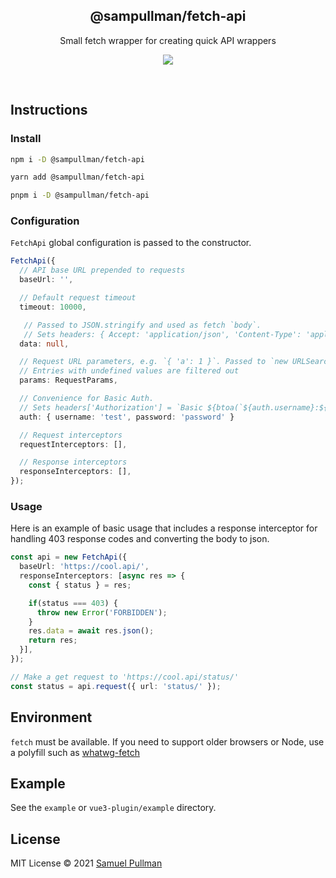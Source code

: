 <h2 align='center'>@sampullman/fetch-api</h2>

<p align='center'>Small fetch wrapper for creating quick API wrappers</p>

<p align='center'>
<a href='https://www.npmjs.com/package/@sampullman/fetch-api'>
  <img src='https://img.shields.io/npm/v/@sampullman/fetch-api?color=222&style=flat-square'>
</a>
</p>

<br>

## Instructions

### Install

```bash
npm i -D @sampullman/fetch-api
```

```bash
yarn add @sampullman/fetch-api
```

```bash
pnpm i -D @sampullman/fetch-api
```


### Configuration

`FetchApi` global configuration is passed to the constructor.

```ts
FetchApi({
  // API base URL prepended to requests
  baseUrl: '',

  // Default request timeout
  timeout: 10000,

   // Passed to JSON.stringify and used as fetch `body`.
   // Sets headers: { Accept: 'application/json', 'Content-Type': 'application/json' }
  data: null,

  // Request URL parameters, e.g. `{ 'a': 1 }`. Passed to `new URLSearchParams(params)`
  // Entries with undefined values are filtered out
  params: RequestParams,

  // Convenience for Basic Auth.
  // Sets headers['Authorization'] = `Basic ${btoa(`${auth.username}:${auth.password}`)}`
  auth: { username: 'test', password: 'password' }

  // Request interceptors
  requestInterceptors: [],

  // Response interceptors
  responseInterceptors: [],
});
```

### Usage

Here is an example of basic usage that includes a response interceptor for handling 403 response codes and converting the body to json.

```ts
const api = new FetchApi({
  baseUrl: 'https://cool.api/',
  responseInterceptors: [async res => {
    const { status } = res;

    if(status === 403) {
      throw new Error('FORBIDDEN');
    }
    res.data = await res.json();
    return res;
  }],
});

// Make a get request to 'https://cool.api/status/'
const status = api.request({ url: 'status/' });
```

## Environment

`fetch` must be available. If you need to support older browsers or Node, use a polyfill such as [whatwg-fetch](https://github.com/github/fetch)

## Example

See the `example` or `vue3-plugin/example` directory.

## License

MIT License © 2021 [Samuel Pullman](https://github.com/sampullman)
